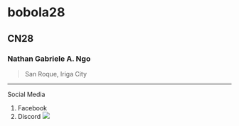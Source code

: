 # bobola28
## CN28
### **Nathan Gabriele A. Ngo**
>San Roque, Iriga City
---
Social Media
1. Facebook
2. Discord
![](https://www.peakpx.com/en/search?q=pokemon+pikachu+digital)

